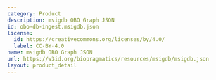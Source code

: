 ```yaml
---
category: Product
description: msigdb OBO Graph JSON
id: obo-db-ingest.msigdb.json
license:
  id: https://creativecommons.org/licenses/by/4.0/
  label: CC-BY-4.0
name: msigdb OBO Graph JSON
url: https://w3id.org/biopragmatics/resources/msigdb/msigdb.json
layout: product_detail
---
```

